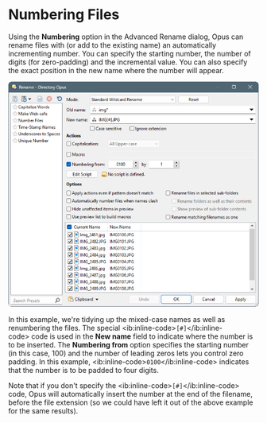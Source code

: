 # Numbering Files

Using the **Numbering** option in the Advanced Rename dialog, Opus can rename files with (or add to the existing name) an automatically incrementing number. You can specify the starting number, the number of digits (for zero-padding) and the incremental value. You can also specify the exact position in the new name where the number will appear.

![](/Manual/images/media/13/numbering_files.png)

In this example, we're tidying up the mixed-case names as well as renumbering the files. The special \<ib:inline-code\>`[#]`\</ib:inline-code\> code is used in the **New name** field to indicate where the number is to be inserted. The **Numbering from** option specifies the starting number (in this case, 100) and the number of leading zeros lets you control zero padding. In this example, \<ib:inline-code\>`0100`\</ib:inline-code\> indicates that the number is to be padded to four digits.

Note that if you don't specify the \<ib:inline-code\>`[#]`\</ib:inline-code\> code, Opus will automatically insert the number at the end of the filename, before the file extension (so we could have left it out of the above example for the same results).

